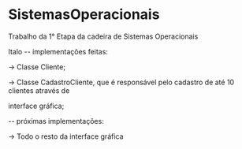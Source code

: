 ﻿# SistemasOperacionais
Trabalho da 1° Etapa da cadeira de Sistemas Operacionais

Italo 
-- implementações feitas:

-> Classe Cliente;

-> Classe CadastroCliente, que é responsável pelo cadastro de até 10 clientes através de 

interface gráfica;



-- próximas implementações:

-> Todo o resto da interface gráfica
